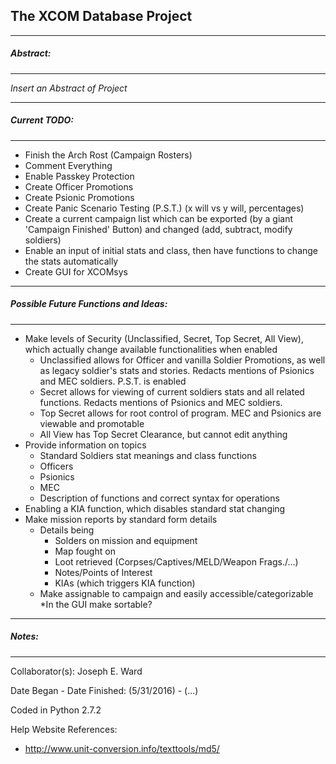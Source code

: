 ## The XCOM Database Project

------------------------------------------
##### Abstract:
------------------------------------------
*Insert an Abstract of Project*

------------------------------------------
##### Current TODO:
------------------------------------------
* Finish the Arch Rost (Campaign Rosters)
* Comment Everything
* Enable Passkey Protection
* Create Officer Promotions
* Create Psionic Promotions
* Create Panic Scenario Testing (P.S.T.) (x will vs y will, percentages)
* Create a current campaign list which can be exported (by a giant 'Campaign Finished' Button) and changed (add, subtract, modify soldiers)
* Enable an input of initial stats and class, then have functions to change the stats automatically
* Create GUI for XCOMsys 

------------------------------------------
##### Possible Future Functions and Ideas:
------------------------------------------

* Make levels of Security (Unclassified, Secret, Top Secret, All View), which actually change available functionalities when enabled
    * Unclassified allows for Officer and vanilla Soldier Promotions, as well as legacy soldier's stats and stories. Redacts mentions of Psionics and MEC soldiers. P.S.T. is enabled
    * Secret allows for viewing of current soldiers stats and all related functions. Redacts mentions of Psionics and MEC soldiers.
    * Top Secret allows for root control of program. MEC and Psionics are viewable and promotable
    * All View has Top Secret Clearance, but cannot edit anything
* Provide information on topics
    * Standard Soldiers stat meanings and class functions
    * Officers
    * Psionics
    * MEC
    * Description of functions and correct syntax for operations
* Enabling a KIA function, which disables standard stat changing
* Make mission reports by standard form details
    * Details being
        * Solders on mission and equipment
        * Map fought on
        * Loot retrieved (Corpses/Captives/MELD/Weapon Frags./...)
        * Notes/Points of Interest
        * KIAs (which triggers KIA function)
    * Make assignable to campaign and easily accessible/categorizable
    *In the GUI make sortable?

------------------------------------------
##### Notes:
------------------------------------------
Collaborator(s): Joseph E. Ward

Date Began - Date Finished: (5/31/2016) - (...)

Coded in Python 2.7.2

Help Website References:
* http://www.unit-conversion.info/texttools/md5/ 
